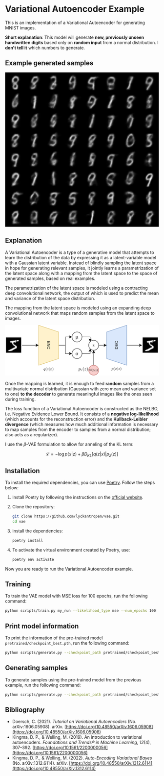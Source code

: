 # Variational Autoencoder Example

This is an implementation of a Variational Autoencoder for generating MNIST images.

**Short explanation**: This model will generate **new, previously unseen
handwritten digits** based only on **random input** from a normal distribution.
I **don't tell it** which numbers to generate.

## Example generated samples

![Samples](samples.png)

## Explanation

A Variational Autoencoder is a type of a generative model that attempts to learn
the distribution of the data by expressing it as a latent-variable model with
a Gaussian latent variable. Instead of blindly sampling the latent space in
hope for generating relevant samples, it jointly learns a parametrization of
the latent space along with a mapping from the latent space to the space of
generated samples, based on real examples.

The parametrization of the latent space is modeled using a contracting deep
convolutional network, the output of which is used to predict the mean and
variance of the latent space distribution.

The mapping from the latent space is modeled using an expanding deep
convolutional network that maps random samples from the latent space to images.

![VAE](vae.png)

Once the mapping is learned, it is enough to feed **random** samples from a
multivariate normal distribution (Gaussian with zero mean and variance set to one)
**to the decoder** to generate meaningful images like the ones seen during
training.

The loss function of a Variational Autoencoder is constructed as the NELBO, i.e.
Negative Evidence Lower Bound. It consists of a **negative log-likelihood**
(which accounts for the reconstruction error) and the **Kullback-Leibler
divergence** (which measures how much additional information is necessary to map
samples from the encoder to samples from a normal distribution; also acts as a
regularizer).

I use the $\beta$-VAE formulation to allow for anneling of the KL term:

$$
\mathcal{L} = -\log p(x|z) + \beta D_{KL} [q(z|x)|p_z(z)]
$$


## Installation

To install the required dependencies, you can use
[Poetry](https://python-poetry.org/). Follow the steps below:

1. Install Poetry by following the instructions on the [official
   website](https://python-poetry.org/docs/#installation).

2. Clone the repository:

    ```sh
    git clone https://github.com/lyckantropen/vae.git
    cd vae
    ```

3. Install the dependencies:

    ```sh
    poetry install
    ```

4. To activate the virtual environment created by Poetry, use:

    ```sh
    poetry env activate
    ```

Now you are ready to run the Variational Autoencoder example.

## Training

To train the VAE model with MSE loss for 100 epochs, run the following command:

```sh
python scripts/train.py my_run --likelihood_type mse --num_epochs 100
```

## Print model information

To print the information of the pre-trained model
`pretrained/checkpoint_best.pth`, run the following command:

```sh
python scripts/generate.py --checkpoint_path pretrained/checkpoint_best.pth --info_only
```

## Generating samples

To generate samples using the pre-trained model from the previous example, run
the following command:

```sh
python scripts/generate.py --checkpoint_path pretrained/checkpoint_best.pth --num_samples 64 --output_path samples.png --grid_size 8
```

## Bibliography

* Doersch, C. (2021). _Tutorial on Variational Autoencoders_ (No. arXiv:1606.05908). arXiv. [https://doi.org/10.48550/arXiv.1606.05908](https://doi.org/10.48550/arXiv.1606.05908)
* Kingma, D. P., & Welling, M. (2019). An introduction to variational autoencoders. _Foundations and Trends® in Machine Learning_, _12_(4), 307–392. [https://doi.org/10.1561/2200000056](https://doi.org/10.1561/2200000056)
* Kingma, D. P., & Welling, M. (2022). _Auto-Encoding Variational Bayes_ (No. arXiv:1312.6114). arXiv. [https://doi.org/10.48550/arXiv.1312.6114](https://doi.org/10.48550/arXiv.1312.6114)
